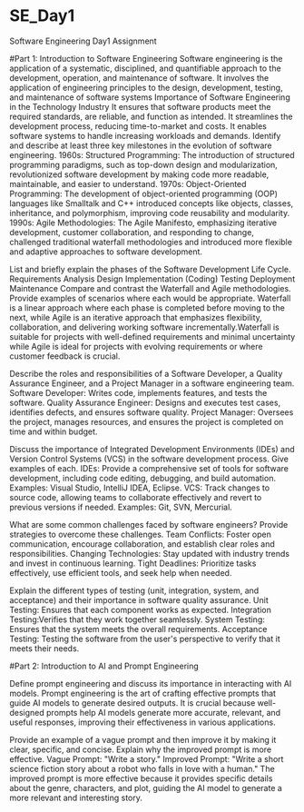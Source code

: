 # SE_Day1
Software Engineering Day1 Assignment

#Part 1: Introduction to Software Engineering
Software engineering is the application of a systematic, disciplined, and quantifiable approach to the development, operation, and maintenance of software. It involves the application of engineering principles to the design, development, testing, and maintenance of software systems
Importance of Software Engineering in the Technology Industry
It ensures that software products meet the required standards, are reliable, and function as intended.
It streamlines the development process, reducing time-to-market and costs.
It enables software systems to handle increasing workloads and demands.
Identify and describe at least three key milestones in the evolution of software engineering.
1960s: Structured Programming: The introduction of structured programming paradigms, such as top-down design and modularization, revolutionized software development by making code more readable, maintainable, and easier to understand.
1970s: Object-Oriented Programming: The development of object-oriented programming (OOP) languages like Smalltalk and C++ introduced concepts like objects, classes, inheritance, and polymorphism, improving code reusability and modularity.
1990s: Agile Methodologies: The Agile Manifesto, emphasizing iterative development, customer collaboration, and responding to change, challenged traditional waterfall methodologies and introduced more flexible and adaptive approaches to software development.

List and briefly explain the phases of the Software Development Life Cycle.
Requirements Analysis
Design
Implementation (Coding) 
Testing
Deployment
Maintenance
Compare and contrast the Waterfall and Agile methodologies. Provide examples of scenarios where each would be appropriate.
Waterfall is a  linear approach where each phase is completed before moving to the next, while Agile is an iterative approach that emphasizes flexibility, collaboration, and delivering working software incrementally.Waterfall is suitable for projects with well-defined requirements and minimal uncertainty while Agile  is ideal for projects with evolving requirements or where customer feedback is crucial.

Describe the roles and responsibilities of a Software Developer, a Quality Assurance Engineer, and a Project Manager in a software engineering team.
Software Developer: Writes code, implements features, and tests the software.
Quality Assurance Engineer: Designs and executes test cases, identifies defects, and ensures software quality.
Project Manager: Oversees the project, manages resources, and ensures the project is completed on time and within budget.

Discuss the importance of Integrated Development Environments (IDEs) and Version Control Systems (VCS) in the software development process. Give examples of each.
IDEs: Provide a comprehensive set of tools for software development, including code editing, debugging, and build automation. Examples: Visual Studio, IntelliJ IDEA, Eclipse.
VCS: Track changes to source code, allowing teams to collaborate effectively and revert to previous versions if needed. Examples: Git, SVN, Mercurial.

What are some common challenges faced by software engineers? Provide strategies to overcome these challenges.
Team Conflicts: Foster open communication, encourage collaboration, and establish clear roles and responsibilities.
Changing Technologies: Stay updated with industry trends and invest in continuous learning.
Tight Deadlines: Prioritize tasks effectively, use efficient tools, and seek help when needed.

Explain the different types of testing (unit, integration, system, and acceptance) and their importance in software quality assurance.
Unit Testing: Ensures that each component works as expected.
Integration Testing:Verifies that they work together seamlessly.
System Testing: Ensures that the system meets the overall requirements.
Acceptance Testing: Testing the software from the user's perspective to verify that it meets their needs.

#Part 2: Introduction to AI and Prompt Engineering


Define prompt engineering and discuss its importance in interacting with AI models.
Prompt engineering is the art of crafting effective prompts that guide AI models to generate desired outputs. It is crucial because well-designed prompts help AI models generate more accurate, relevant, and useful responses, improving their effectiveness in various applications.

Provide an example of a vague prompt and then improve it by making it clear, specific, and concise. Explain why the improved prompt is more effective.
Vague Prompt: "Write a story." 
Improved Prompt: "Write a short science fiction story about a robot who falls in love with a human."
The improved prompt is more effective because it provides specific details about the genre, characters, and plot, guiding the AI model to generate a more relevant and interesting story.
